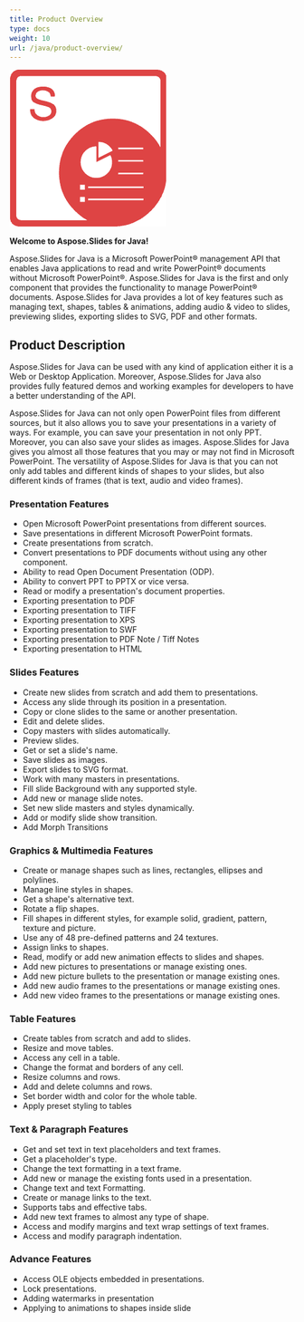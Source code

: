```yaml
---
title: Product Overview
type: docs
weight: 10
url: /java/product-overview/
---
```


![todo:image_alt_text](product-overview_1)

**Welcome to Aspose.Slides for Java!**

Aspose.Slides for Java is a Microsoft PowerPoint® management API that enables Java applications to read and write PowerPoint® documents without Microsoft PowerPoint®. Aspose.Slides for Java is the first and only component that provides the functionality to manage PowerPoint® documents. Aspose.Slides for Java provides a lot of key features such as managing text, shapes, tables & animations, adding audio & video to slides, previewing slides, exporting slides to SVG, PDF and other formats.


## **Product Description**
Aspose.Slides for Java can be used with any kind of application either it is a Web or Desktop Application. Moreover, Aspose.Slides for Java also provides fully featured demos and working examples for developers to have a better understanding of the API.

Aspose.Slides for Java can not only open PowerPoint files from different sources, but it also allows you to save your presentations in a variety of ways. For example, you can save your presentation in not only PPT. Moreover, you can also save your slides as images. Aspose.Slides for Java gives you almost all those features that you may or may not find in Microsoft PowerPoint. The versatility of Aspose.Slides for Java is that you can not only add tables and different kinds of shapes to your slides, but also different kinds of frames (that is text, audio and video frames).
### **Presentation Features**
- Open Microsoft PowerPoint presentations from different sources.
- Save presentations in different Microsoft PowerPoint formats.
- Create presentations from scratch.
- Convert presentations to PDF documents without using any other component.
- Ability to read Open Document Presentation (ODP).
- Ability to convert PPT to PPTX or vice versa.
- Read or modify a presentation's document properties.
- Exporting presentation to PDF
- Exporting presentation to TIFF
- Exporting presentation to XPS
- Exporting presentation to SWF
- Exporting presentation to PDF Note / Tiff Notes
- Exporting presentation to HTML
### **Slides Features**
- Create new slides from scratch and add them to presentations.
- Access any slide through its position in a presentation.
- Copy or clone slides to the same or another presentation.
- Edit and delete slides.
- Copy masters with slides automatically.
- Preview slides.
- Get or set a slide's name.
- Save slides as images.
- Export slides to SVG format.
- Work with many masters in presentations.
- Fill slide Background with any supported style.
- Add new or manage slide notes.
- Set new slide masters and styles dynamically.
- Add or modify slide show transition.
- Add Morph Transitions
### **Graphics & Multimedia Features**
- Create or manage shapes such as lines, rectangles, ellipses and polylines.
- Manage line styles in shapes.
- Get a shape's alternative text.
- Rotate a flip shapes.
- Fill shapes in different styles, for example solid, gradient, pattern, texture and picture.
- Use any of 48 pre-defined patterns and 24 textures.
- Assign links to shapes.
- Read, modify or add new animation effects to slides and shapes.
- Add new pictures to presentations or manage existing ones.
- Add new picture bullets to the presentation or manage existing ones.
- Add new audio frames to the presentations or manage existing ones.
- Add new video frames to the presentations or manage existing ones.
### **Table Features**
- Create tables from scratch and add to slides.
- Resize and move tables.
- Access any cell in a table.
- Change the format and borders of any cell.
- Resize columns and rows.
- Add and delete columns and rows.
- Set border width and color for the whole table.
- Apply preset styling to tables
### **Text & Paragraph Features**
- Get and set text in text placeholders and text frames.
- Get a placeholder's type.
- Change the text formatting in a text frame.
- Add new or manage the existing fonts used in a presentation.
- Change text and text Formatting.
- Create or manage links to the text.
- Supports tabs and effective tabs.
- Add new text frames to almost any type of shape.
- Access and modify margins and text wrap settings of text frames.
- Access and modify paragraph indentation.
### **Advance Features**
- Access OLE objects embedded in presentations.
- Lock presentations.
- Adding watermarks in presentation
- Applying to animations to shapes inside slide





